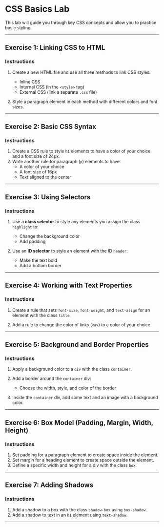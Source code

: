 # CSS Basics Lab

This lab will guide you through key CSS concepts and allow you to practice basic styling.

---

## Exercise 1: Linking CSS to HTML

### Instructions

1. Create a new HTML file and use all three methods to link CSS styles:

   - Inline CSS
   - Internal CSS (in the `<style>` tag)
   - External CSS (link a separate `.css` file)

2. Style a paragraph element in each method with different colors and font sizes.

---

## Exercise 2: Basic CSS Syntax

### Instructions

1. Create a CSS rule to style `h1` elements to have a color of your choice and a font size of 24px.
2. Write another rule for paragraph (`p`) elements to have:
   - A color of your choice
   - A font size of 16px
   - Text aligned to the center

---

## Exercise 3: Using Selectors

### Instructions

1. Use a **class selector** to style any elements you assign the class `highlight` to:

   - Change the background color
   - Add padding

2. Use an **ID selector** to style an element with the ID `header`:
   - Make the text bold
   - Add a bottom border

---

## Exercise 4: Working with Text Properties

### Instructions

1. Create a rule that sets `font-size`, `font-weight`, and `text-align` for an element with the class `title`.

2. Add a rule to change the color of links (`<a>`) to a color of your choice.

---

## Exercise 5: Background and Border Properties

### Instructions

1. Apply a background color to a `div` with the class `container`.
2. Add a border around the `container` div:

   - Choose the width, style, and color of the border

3. Inside the `container` div, add some text and an image with a background color.

---

## Exercise 6: Box Model (Padding, Margin, Width, Height)

### Instructions

1. Set padding for a paragraph element to create space inside the element.
2. Set margin for a heading element to create space outside the element.
3. Define a specific width and height for a div with the class `box`.

---

## Exercise 7: Adding Shadows

### Instructions

1. Add a shadow to a box with the class `shadow-box` using `box-shadow`.
2. Add a shadow to text in an `h1` element using `text-shadow`.

---
